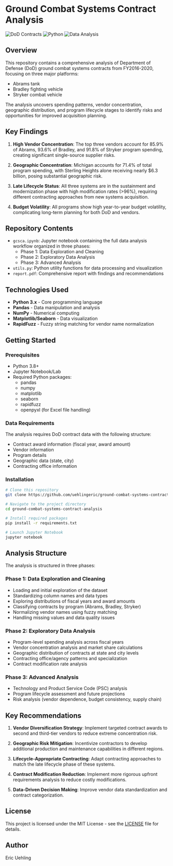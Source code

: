 # Ground Combat Systems Contract Analysis

![DoD Contracts](https://img.shields.io/badge/Domain-Defense_Contracts-blue)
![Python](https://img.shields.io/badge/Language-Python_3-green)
![Data Analysis](https://img.shields.io/badge/Type-Data_Analysis-orange)

## Overview

This repository contains a comprehensive analysis of Department of Defense (DoD) ground combat systems contracts from FY2016-2020, focusing on three major platforms:

- Abrams tank
- Bradley fighting vehicle
- Stryker combat vehicle

The analysis uncovers spending patterns, vendor concentration, geographic distribution, and program lifecycle stages to identify risks and opportunities for improved acquisition planning.

## Key Findings

1. **High Vendor Concentration**: The top three vendors account for 85.9% of Abrams, 93.6% of Bradley, and 91.8% of Stryker program spending, creating significant single-source supplier risks.

2. **Geographic Concentration**: Michigan accounts for 71.4% of total program spending, with Sterling Heights alone receiving nearly $6.3 billion, posing substantial geographic risk.

3. **Late Lifecycle Status**: All three systems are in the sustainment and modernization phase with high modification rates (>96%), requiring different contracting approaches from new systems acquisition.

4. **Budget Volatility**: All programs show high year-to-year budget volatility, complicating long-term planning for both DoD and vendors.

## Repository Contents

- `gcsca.ipynb`: Jupyter notebook containing the full data analysis workflow organized in three phases:
  - Phase 1: Data Exploration and Cleaning
  - Phase 2: Exploratory Data Analysis 
  - Phase 3: Advanced Analysis
- `utils.py`: Python utility functions for data processing and visualization
- `report.pdf`: Comprehensive report with findings and recommendations

## Technologies Used

- **Python 3.x** - Core programming language
- **Pandas** - Data manipulation and analysis
- **NumPy** - Numerical computing
- **Matplotlib/Seaborn** - Data visualization
- **RapidFuzz** - Fuzzy string matching for vendor name normalization

## Getting Started

### Prerequisites

- Python 3.8+
- Jupyter Notebook/Lab
- Required Python packages:
  - pandas
  - numpy
  - matplotlib
  - seaborn
  - rapidfuzz
  - openpyxl (for Excel file handling)
  
### Data Requirements

The analysis requires DoD contract data with the following structure:
- Contract award information (fiscal year, award amount)
- Vendor information
- Program details
- Geographic data (state, city)
- Contracting office information

### Installation

```bash
# Clone this repository
git clone https://github.com/uehlingeric/ground-combat-systems-contract-analysis.git

# Navigate to the project directory
cd ground-combat-systems-contract-analysis

# Install required packages
pip install -r requirements.txt

# Launch Jupyter Notebook
jupyter notebook
```

## Analysis Structure

The analysis is structured in three phases:

### Phase 1: Data Exploration and Cleaning
- Loading and initial exploration of the dataset
- Standardizing column names and data types
- Exploring distributions of fiscal years and award amounts
- Classifying contracts by program (Abrams, Bradley, Stryker)
- Normalizing vendor names using fuzzy matching
- Handling missing values and data quality issues

### Phase 2: Exploratory Data Analysis
- Program-level spending analysis across fiscal years
- Vendor concentration analysis and market share calculations
- Geographic distribution of contracts at state and city levels
- Contracting office/agency patterns and specialization
- Contract modification rate analysis

### Phase 3: Advanced Analysis
- Technology and Product Service Code (PSC) analysis
- Program lifecycle assessment and future projections
- Risk analysis (vendor dependence, budget consistency, supply chain)

## Key Recommendations

1. **Vendor Diversification Strategy**: Implement targeted contract awards to second and third-tier vendors to reduce extreme concentration risk.

2. **Geographic Risk Mitigation**: Incentivize contractors to develop additional production and maintenance capabilities in different regions.

3. **Lifecycle-Appropriate Contracting**: Adapt contracting approaches to match the late lifecycle phase of these systems.

4. **Contract Modification Reduction**: Implement more rigorous upfront requirements analysis to reduce costly modifications.

5. **Data-Driven Decision Making**: Improve vendor data standardization and contract categorization.

## License

This project is licensed under the MIT License - see the [LICENSE](LICENSE) file for details.

## Author

Eric Uehling